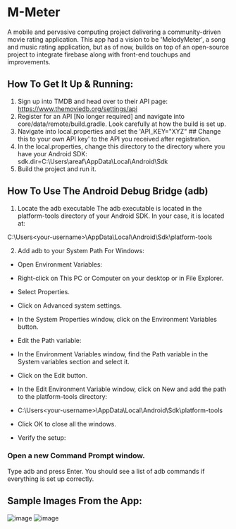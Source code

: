 # M-Meter
A mobile and pervasive computing project delivering a community-driven movie rating application. This app had a vision to be 'MelodyMeter', a song and music rating application, but as of now, builds on top of an open-source project to integrate firebase along with front-end touchups and improvements.

## How To Get It Up & Running:
1. Sign up into TMDB and head over to their API page: https://www.themoviedb.org/settings/api
2. Register for an API [No longer required] and navigate into core/data/remote/build.gradle. Look carefully at how the build is set up.
3. Navigate into local.properties and set the 'API_KEY="XYZ" ## Change this to your own API key' to the API you received after registration.
4. In the local.properties, change this directory to the directory where you have your Android SDK: sdk.dir=C\:\\Users\\areaf\\AppData\\Local\\Android\\Sdk
5. Build the project and run it. 

## How To Use The Android Debug Bridge (adb) 
1. Locate the adb executable
The adb executable is located in the platform-tools directory of your Android SDK. In your case, it is located at:

C:\Users\<your-username>\AppData\Local\Android\Sdk\platform-tools

2. Add adb to your System Path
For Windows:

* Open Environment Variables:

* Right-click on This PC or Computer on your desktop or in File Explorer.
* Select Properties.
* Click on Advanced system settings.
* In the System Properties window, click on the Environment Variables button.
* Edit the Path variable:

* In the Environment Variables window, find the Path variable in the System variables section and select it.
* Click on the Edit button.
* In the Edit Environment Variable window, click on New and add the path to the platform-tools directory:

* C:\Users\<your-username>\AppData\Local\Android\Sdk\platform-tools

* Click OK to close all the windows.
* Verify the setup:

### Open a new Command Prompt window.
Type adb and press Enter. You should see a list of adb commands if everything is set up correctly.

## Sample Images From the App:
![image](https://github.com/user-attachments/assets/7aea2e30-9ce3-4769-8928-df86dac1f72a)
![image](https://github.com/user-attachments/assets/fe5dfc9a-2cd6-44fe-900a-70ab8e254b8a)

